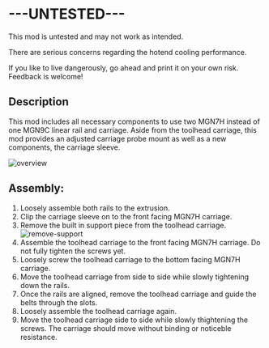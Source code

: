 ---UNTESTED---
==============

This mod is untested and may not work as intended. 

There are serious concerns regarding the hotend cooling performance. 

If you like to live dangerously, go ahead and print it on your own risk. Feedback is welcome!



Description
-----------

This mod includes all necessary components to use two MGN7H instead of one MGN9C linear rail and carriage. Aside from the toolhead carriage, this mod provides an adjusted carriage probe mount as well as a new components, the carriage sleeve.

![overview](/Images/Overview.png)

Assembly:
---------

1. Loosely assemble both rails to the extrusion. 
2. Clip the carriage sleeve on to the front facing MGN7H carriage.
3. Remove the built in support piece from the toolhead carriage.
![remove-support](/Images/Remove-Support.png)
4. Assemble the toolhead carriage to the front facing MGN7H carriage. Do not fully tighten the screws yet.
5. Loosely screw the toolhead carriage to the bottom facing MGN7H carriage.
6. Move the toolhead carriage from side to side while slowly tightening down the rails.
7. Once the rails are aligned, remove the toolhead carriage and guide the belts through the slots.
8. Loosely assemble the toolhead carriage again.
9. Move the toolhead carriage side to side while slowly thightening the screws. The carriage should move without binding or noticeble resistance.
